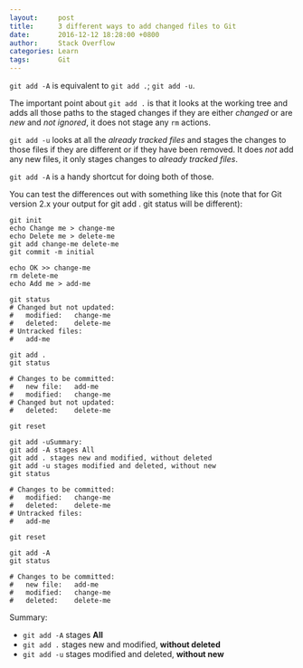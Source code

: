 ```yaml
---
layout:     post
title:      3 different ways to add changed files to Git
date:       2016-12-12 18:28:00 +0800
author:     Stack Overflow
categories: Learn
tags:       Git
---
```

`git add -A` is equivalent to `git add .`; `git add -u`.

The important point about `git add .` is that it looks at the working tree and adds all those paths to the staged changes if they are either *changed* or are *new* and *not ignored*, it does not stage any `rm` actions.

`git add -u` looks at all the *already tracked files* and stages the changes to those files if they are different or if they have been removed. It does *not* add any new files, it only stages changes to *already tracked files*.

`git add -A` is a handy shortcut for doing both of those.

You can test the differences out with something like this (note that for Git version 2.x your output for git add . git status will be different):

```shell
git init
echo Change me > change-me
echo Delete me > delete-me
git add change-me delete-me
git commit -m initial

echo OK >> change-me
rm delete-me
echo Add me > add-me

git status
# Changed but not updated:
#   modified:   change-me
#   deleted:    delete-me
# Untracked files:
#   add-me

git add .
git status

# Changes to be committed:
#   new file:   add-me
#   modified:   change-me
# Changed but not updated:
#   deleted:    delete-me

git reset

git add -uSummary:
git add -A stages All
git add . stages new and modified, without deleted
git add -u stages modified and deleted, without new
git status

# Changes to be committed:
#   modified:   change-me
#   deleted:    delete-me
# Untracked files:
#   add-me

git reset

git add -A
git status

# Changes to be committed:
#   new file:   add-me
#   modified:   change-me
#   deleted:    delete-me
```

Summary:

* `git add -A` stages **All**
* `git add .` stages new and modified, **without deleted**
* `git add -u` stages modified and deleted, **without new**
